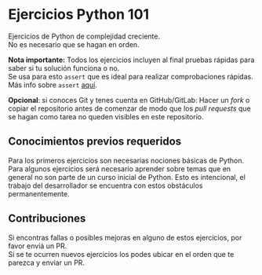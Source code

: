 # Ejercicios Python 101

Ejercicios de Python de complejidad creciente.  
No es necesario que se hagan en orden.  

**Nota importante:** Todos los ejercicios incluyen al final pruebas
rápidas para saber si tu solución funciona o no.  
Se usa para esto `assert` que es ideal para realizar comprobaciones rápidas.  
Más info sobre `assert` [aquí](https://ellibrodepython.com/assert-python).  

**Opcional**: si conoces Git y tenes cuenta en GitHub/GitLab:
Hacer un _fork_ o copiar el repositorio antes de comenzar
de modo que los _pull requests_ que se hagan como tarea
no queden visibles en este repositorio.  

## Conocimientos previos requeridos

Para los primeros ejercicios son necesarias nociones básicas de Python.  
Para algunos ejercicios será necesario aprender sobre temas que en general
no son parte de un curso inicial de Python. Esto es intencional, el trabajo
del desarrollador se encuentra con estos obstáculos permanentemente.  

## Contribuciones

Si encontras fallas o posibles mejoras en alguno de estos ejercicios, por favor enviá un PR.  
Si se te ocurren nuevos ejercicios los podes ubicar en el orden que te parezca y enviar un PR.  
